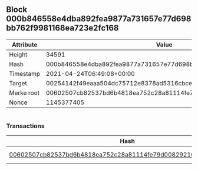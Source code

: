 ## Block 000b846558e4dba892fea9877a731657e77d698bb762f9981168ea723e2fc168

Attribute | Value
--- | ---
Height | 34591
Hash | 000b846558e4dba892fea9877a731657e77d698bb762f9981168ea723e2fc168
Timestamp | 2021-04-24T06:49:08+00:00
Target | 00254142f49eaaa504dc75712e8378ad5316cbcead634704b3734b6271167cc4
Merke root | 00602507cb82537bd6b4818ea752c28a81114fe79d00829210e22629090a62f6
Nonce | 1145377405

```

```

### Transactions

Hash | Amount
--- | ---
[00602507cb82537bd6b4818ea752c28a81114fe79d00829210e22629090a62f6](00602507cb82537bd6b4818ea752c28a81114fe79d00829210e22629090a62f6.md) | 10.00000000 SKEPTI 
